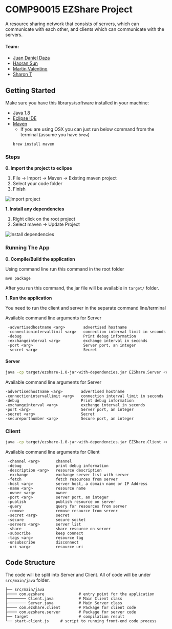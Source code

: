 COMP90015 EZShare Project
===========================
A resource sharing network that consists of servers, which can communicate with each other, and clients which can communicate with the servers.

#### Team:
* [Juan Daniel Daza](https://github.com/dazajuandaniel)
* [Haoran Sun](https://github.com/haorans1994)
* [Martin Valentino](https://github.com/martindavid)
* [Sharon T](https://github.com/sharon-librae)

Getting Started
---------------
Make sure you have this librarys/software installed in your machine:
* [Java 1.8](http://www.oracle.com/technetwork/java/javase/downloads/jdk8-downloads-2133151.html)
* [Eclipse IDE](https://eclipse.org/downloads/packages/eclipse-ide-java-developers/neon2)
* [Maven](https://maven.apache.org/install.html)
    * If you are using OSX you can just run below command from the terminal (assume you have `brew`)
    ```
    brew install maven
    ```

### Steps
**0. Import the project to eclipse**

1. File -> Import -> Maven -> Existing maven project
2. Select your code folder
3. Finish

![Import project](https://media.giphy.com/media/l0Iy6gQxboYSaCw3m/giphy.gif)

**1. Install any dependencies**

1. Right click on the root project
2. Select maven -> Update Project

![Install dependencies](https://media.giphy.com/media/3og0IvfO0V3XmQmaEo/giphy.gif)


### Running The App
**0. Compile/Build the application**

Using command line run this command in the root folder
```bash
mvn package
```

After you run this command, the jar file will be available in `target/` folder.

**1. Run the application**

You need to run the client and server in the separate command line/terminal

Available command line arguments for Server

```
 -advertisedhostname <arg>        advertised hostname
 -connectionintervallimit <arg>   connection interval limit in seconds
 -debug                           Print debug information
 -exchangeinterval <arg>          exchange interval in seconds
 -port <arg>                      Server port, an integer
 -secret <arg>                    Secret
```

#### Server
```bash
java -cp target/ezshare-1.0-jar-with-dependencies.jar EZShare.Server <command line arguments>
```

Available command line arguments for Server

```
-advertisedhostname <arg>        advertised hostname
-connectionintervallimit <arg>   connection interval limit in seconds
-debug                           Print debug information
-exchangeinterval <arg>          exchange interval in seconds
-port <arg>                      Server port, an integer
-secret <arg>                    Secret
-secureportnumber <arg>          Secure port, an integer
```




### Client
```bash
java -cp target/ezshare-1.0-jar-with-dependencies.jar EZShare.Client <command line arguments>
```

Available command line arguments for Client

```
 -channel <arg>       channel
 -debug               print debug information
 -description <arg>   resource description
 -exchange            exchange server list with server
 -fetch               fetch resources from server
 -host <arg>          server host, a domain name or IP Address
 -name <arg>          resource name
 -owner <arg>         owner
 -port <arg>          server port, an integer
 -publish             publish resource on server
 -query               query for resources from server
 -remove              remove resource from server
 -secret <arg>        secret
 -secure              secure socket
 -servers <arg>       server list
 -share               share resource on server
 -subscribe           keep connect
 -tags <arg>          resource tag
 -unsubscribe         disconnect
 -uri <arg>           resource uri
```

Code Structure
---------------
The code will be split into Server and Client. All of code will be under `src/main/java` folder.

    ├── src/main/java              
    ├──── com.ezshare               # entry point for the application
    ├──────── Client.java           # Main Client class
    ├──────── Server.java           # Main Server class
    ├──── com.ezshare.client        # Package for client code
    ├──── com.ezshare.server        # Package for server code
    ├── target                      # compilation result
    └── start-client.js     # script to running front-end code process



